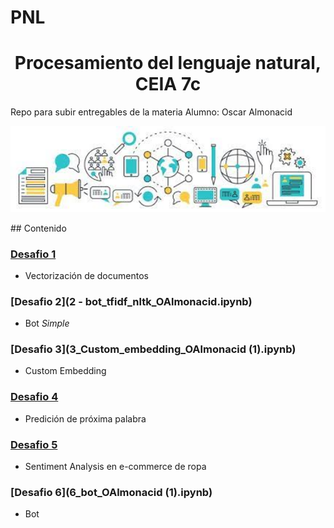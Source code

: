 # PNL
<h1 align="center"> Procesamiento del lenguaje natural, CEIA 7c </h1>
Repo para subir entregables de la materia
Alumno: Oscar Almonacid
<div>
<p style = 'text-align:center;'>
<img src="https://github.com/OscarAlmonacid/PNL/blob/main/PLNimagen.jfif" alt="JuveYell" width="2000px">
</p>
</div>
## Contenido

### [Desafio 1](1a_word2vec_OAlmonacid.ipynb) 
* Vectorización de documentos

### [Desafio 2](2 - bot_tfidf_nltk_OAlmonacid.ipynb) 
* Bot _Simple_

### [Desafio 3](3_Custom_embedding_OAlmonacid (1).ipynb) 
* Custom Embedding

### [Desafio 4](4_predicción_palabra_OAlmonacid.ipynb) 
* Predición de próxima palabra

### [Desafio 5](5_clothing_ecommerce_reviews_OAlmonacid.ipyn) 
* Sentiment Analysis en e-commerce de ropa

### [Desafio 6](6_bot_OAlmonacid (1).ipynb) 
* Bot
